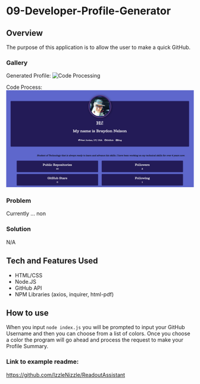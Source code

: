 # 09-Developer-Profile-Generator

## Overview

The purpose of this application is to allow the user to make a quick GitHub.

### Gallery

Generated Profile:
![Code Processing](./imgs/code-process.gif "Picture of code processing")

Code Process:
![Code Result](./imgs/dev-profile-view.jpg "Picture of Generated Profile")

### Problem

Currently ... non

### Solution

N/A

## Tech and Features Used

* HTML/CSS
* Node.JS
* GitHub API
* NPM Libraries (axios, inquirer, html-pdf)

## How to use

When you input `node index.js` you will be prompted to input your GitHub Username and then you can choose from a list of colors. Once you choose a color the program will go ahead and process the request to make your Profile Summary.


### Link to example readme:

https://github.com/IzzleNizzle/ReadoutAssistant
